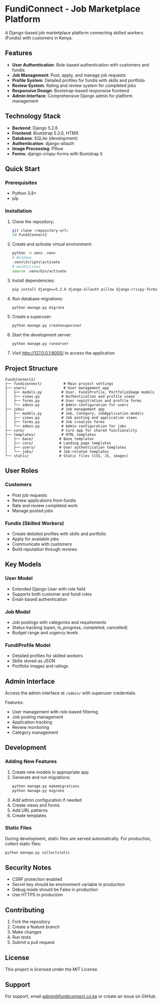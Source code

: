 # FundiConnect - Job Marketplace Platform

A Django-based job marketplace platform connecting skilled workers (Fundis) with customers in Kenya.

## Features

- **User Authentication**: Role-based authentication with customers and fundis
- **Job Management**: Post, apply, and manage job requests
- **Profile System**: Detailed profiles for fundis with skills and portfolio
- **Review System**: Rating and review system for completed jobs
- **Responsive Design**: Bootstrap-based responsive frontend
- **Admin Interface**: Comprehensive Django admin for platform management

## Technology Stack

- **Backend**: Django 5.2.6
- **Frontend**: Bootstrap 5.3.0, HTMX
- **Database**: SQLite (development)
- **Authentication**: django-allauth
- **Image Processing**: Pillow
- **Forms**: django-crispy-forms with Bootstrap 5

## Quick Start

### Prerequisites

- Python 3.8+
- pip

### Installation

1. Clone the repository:
   ```bash
   git clone <repository-url>
   cd FundiConnect2
   ```

2. Create and activate virtual environment:
   ```bash
   python -m venv .venv
   # Windows
   .venv\Scripts\activate
   # macOS/Linux
   source .venv/bin/activate
   ```

3. Install dependencies:
   ```bash
   pip install django==5.2.6 django-allauth pillow django-crispy-forms crispy-bootstrap5 django-htmx
   ```

4. Run database migrations:
   ```bash
   python manage.py migrate
   ```

5. Create a superuser:
   ```bash
   python manage.py createsuperuser
   ```

6. Start the development server:
   ```bash
   python manage.py runserver
   ```

7. Visit http://127.0.0.1:8000/ to access the application

## Project Structure

```
FundiConnect2/
├── fundiconnect/          # Main project settings
├── users/                 # User management app
│   ├── models.py         # User, FundiProfile, PortfolioImage models
│   ├── views.py          # Authentication and profile views
│   ├── forms.py          # User registration and profile forms
│   └── admin.py          # Admin configuration for users
├── jobs/                 # Job management app
│   ├── models.py         # Job, Category, JobApplication models
│   ├── views.py          # Job posting and application views
│   ├── forms.py          # Job creation forms
│   └── admin.py          # Admin configuration for jobs
├── core/                 # Core app for shared functionality
├── templates/            # HTML templates
│   ├── base/            # Base templates
│   ├── core/            # Landing page templates
│   ├── users/           # User authentication templates
│   └── jobs/            # Job-related templates
└── static/              # Static files (CSS, JS, images)
```

## User Roles

### Customers
- Post job requests
- Review applications from fundis
- Rate and review completed work
- Manage posted jobs

### Fundis (Skilled Workers)
- Create detailed profiles with skills and portfolio
- Apply for available jobs
- Communicate with customers
- Build reputation through reviews

## Key Models

### User Model
- Extended Django User with role field
- Supports both customer and fundi roles
- Email-based authentication

### Job Model
- Job postings with categories and requirements
- Status tracking (open, in_progress, completed, cancelled)
- Budget range and urgency levels

### FundiProfile Model
- Detailed profiles for skilled workers
- Skills stored as JSON
- Portfolio images and ratings

## Admin Interface

Access the admin interface at `/admin/` with superuser credentials.

Features:
- User management with role-based filtering
- Job posting management
- Application tracking
- Review monitoring
- Category management

## Development

### Adding New Features

1. Create new models in appropriate app
2. Generate and run migrations:
   ```bash
   python manage.py makemigrations
   python manage.py migrate
   ```
3. Add admin configuration if needed
4. Create views and forms
5. Add URL patterns
6. Create templates

### Static Files

During development, static files are served automatically. For production, collect static files:

```bash
python manage.py collectstatic
```

## Security Notes

- CSRF protection enabled
- Secret key should be environment variable in production
- Debug mode should be False in production
- Use HTTPS in production

## Contributing

1. Fork the repository
2. Create a feature branch
3. Make changes
4. Run tests
5. Submit a pull request

## License

This project is licensed under the MIT License.

## Support

For support, email admin@fundiconnect.co.ke or create an issue on GitHub.